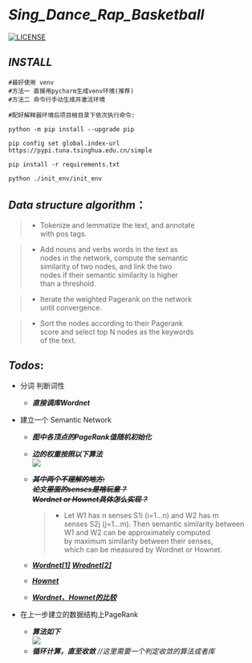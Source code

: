 # ***Sing_Dance_Rap_Basketball***
[![LICENSE](https://img.shields.io/badge/license-Anti%20996-blue.svg?style=flat-square)](https://github.com/Yulibao/Sing_Dance_Rap_Basketball/blob/master/LICENSE)

## ***INSTALL***
```{r, engine='bash', count_lines}
#最好使用 venv 
#方法一 直接用pycharm生成venv环境(推荐)
#方法二 命令行手动生成并激活环境

#配好解释器环境后项目根目录下依次执行命令:

python -m pip install --upgrade pip

pip config set global.index-url https://pypi.tuna.tsinghua.edu.cn/simple

pip install -r requirements.txt

python ./init_env/init_env
```

## ***Data structure algorithm***：
> * Tokenize and lemmatize the text, and annotate  
with pos tags.

> * Add nouns and verbs words in the text as  
nodes in the network, compute the semantic  
similarity of two nodes, and link the two  
nodes if their semantic similarity is higher  
than a threshold.

> * Iterate the weighted Pagerank on the network  
until convergence.

> * Sort the nodes according to their Pagerank  
score and select top N nodes as the keywords  
of the text.

## ***Todos***:
*  分词 判断词性
   * ***直接调库Wordnet***
* 建立一个 Semantic Network
   * ***图中各顶点的PageRank值随机初始化*** 
   * ***边的权重按照以下算法***  
   ![](https://s2.ax1x.com/2019/05/04/EdiC11.png)  
   * ***~~其中两个不理解的地方:~~***  
     ***~~论文里面的senses是啥玩意？~~***   
     ***~~Wordnet or Hownet具体怎么实现？~~***
     > * Let W1 has n senses S1i (i=1…n) and W2 has m  
       senses S2j (j=1…m). Then semantic similarity between  
       W1 and W2 can be approximately computed  
       by maximum similarity between their senses,  
       which can be measured by Wordnet or Hownet.

    * ***[Wordnet[1]](https://zhuanlan.zhihu.com/p/26461511)***
      ***[Wrodnet[2]](https://zhuanlan.zhihu.com/p/26527203)***
    * ***[Hownet](https://zhuanlan.zhihu.com/p/32688983)***  
    * ***[Wordnet、Hownet的比较](https://www.cnblogs.com/kaituorensheng/p/3569436.html)***

* 在上一步建立的数据结构上PageRank  
  * ***算法如下***  
    ![](https://s2.ax1x.com/2019/05/04/EdC5xx.png)
  * ***循环计算，直至收敛*** *//这里需要一个判定收敛的算法或者库*
